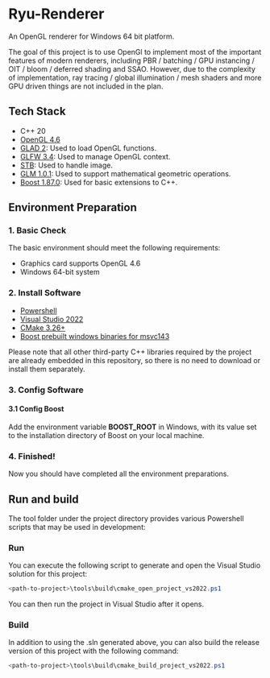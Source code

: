 # Ryu-Renderer

An OpenGL renderer for Windows 64 bit platform.

The goal of this project is to use OpenGl to implement most of the important features of modern renderers, including PBR / batching / GPU instancing / OIT / bloom / deferred shading and SSAO. However, due to the complexity of implementation, ray tracing / global illumination / mesh shaders and more GPU driven things are not included in the plan.

## Tech Stack
- C++ 20
- [OpenGL 4.6](https://registry.khronos.org/OpenGL/specs/gl/glspec46.core.pdf)
- [GLAD 2](https://gen.glad.sh/): Used to load OpenGL functions.
- [GLFW 3.4](https://www.glfw.org/): Used to manage OpenGL context.
- [STB](https://github.com/nothings/stb): Used to handle image.
- [GLM 1.0.1](https://github.com/g-truc/glm): Used to support mathematical geometric operations.
- [Boost 1.87.0](https://www.boost.org/): Used for basic extensions to C++.

## Environment Preparation

### 1. Basic Check
The basic environment should meet the following requirements:
- Graphics card supports OpenGL 4.6
- Windows 64-bit system

### 2. Install Software
- [Powershell](https://learn.microsoft.com/zh-cn/powershell/scripting/install/installing-powershell-on-windows)
- [Visual Studio 2022](https://visualstudio.microsoft.com/zh-hans/vs/)
- [CMake 3.26+](https://cmake.org/download/)
- [Boost prebuilt windows binaries for msvc143](https://sourceforge.net/projects/boost/files/boost-binaries/)

Please note that all other third-party C++ libraries required by the project are already embedded in this repository, so there is no need to download or install them separately.

### 3. Config Software

#### 3.1 Config Boost
Add the environment variable **BOOST_ROOT** in Windows, with its value set to the installation directory of Boost on your local machine.

### 4. Finished!
Now you should have completed all the environment preparations.

## Run and build
The tool folder under the project directory provides various Powershell scripts that may be used in development:

### Run
You can execute the following script to generate and open the Visual Studio solution for this project:
```powershell
<path-to-project>\tools\build\cmake_open_project_vs2022.ps1
```
You can then run the project in Visual Studio after it opens.

### Build
In addition to using the .sln generated above, you can also build the release version of this project with the following command:
```powershell
<path-to-project>\tools\build\cmake_build_project_vs2022.ps1
```
